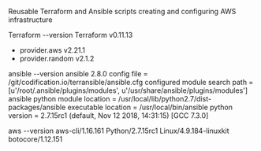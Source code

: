 Reusable Terraform and Ansible scripts creating and configuring AWS infrastructure

Terraform --version
Terraform v0.11.13
+ provider.aws v2.21.1
+ provider.random v2.1.2

ansible --version
ansible 2.8.0
  config file = /git/codification.io/terransible/ansible.cfg
  configured module search path = [u'/root/.ansible/plugins/modules', u'/usr/share/ansible/plugins/modules']
  ansible python module location = /usr/local/lib/python2.7/dist-packages/ansible
  executable location = /usr/local/bin/ansible
  python version = 2.7.15rc1 (default, Nov 12 2018, 14:31:15) [GCC 7.3.0]

aws --version
aws-cli/1.16.161 Python/2.7.15rc1 Linux/4.9.184-linuxkit botocore/1.12.151